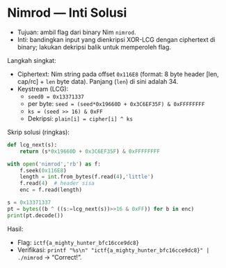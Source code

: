 # Nimrod — Inti Solusi

- Tujuan: ambil flag dari binary Nim `nimrod`.
- Inti: bandingkan input yang dienkripsi XOR-LCG dengan ciphertext di binary; lakukan dekripsi balik untuk memperoleh flag.

Langkah singkat:
- Ciphertext: Nim string pada offset `0x116E8` (format: 8 byte header [len, cap/rc] + `len` byte data). Panjang (`len`) di sini adalah 34.
- Keystream (LCG):
  - `seed0 = 0x13371337`
  - per byte: `seed = (seed*0x19660D + 0x3C6EF35F) & 0xFFFFFFFF`
  - `ks = (seed >> 16) & 0xFF`
  - Dekripsi: `plain[i] = cipher[i] ^ ks`

Skrip solusi (ringkas):
```python
def lcg_next(s):
    return (s*0x19660D + 0x3C6EF35F) & 0xFFFFFFFF

with open('nimrod','rb') as f:
    f.seek(0x116E8)
    length = int.from_bytes(f.read(4),'little')
    f.read(4)  # header sisa
    enc = f.read(length)

s = 0x13371337
pt = bytes((b ^ ((s:=lcg_next(s))>>16 & 0xFF)) for b in enc)
print(pt.decode())
```

Hasil:
- Flag: `ictf{a_mighty_hunter_bfc16cce9dc8}`
- Verifikasi: `printf "%s\n" "ictf{a_mighty_hunter_bfc16cce9dc8}" | ./nimrod` → “Correct!”.
